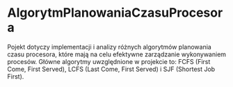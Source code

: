 # AlgorytmPlanowaniaCzasuProcesora
Pojekt dotyczy implementacji i analizy różnych algorytmów planowania czasu procesora, które mają na celu efektywne zarządzanie wykonywaniem procesów. Główne algorytmy uwzględnione w projekcie to:  FCFS (First Come, First Served), LCFS (Last Come, First Served) i SJF (Shortest Job First).
